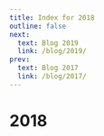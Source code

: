 ```yaml
---
title: Index for 2018
outline: false
next:
  text: Blog 2019
  link: /blog/2019/
prev:
  text: Blog 2017
  link: /blog/2017/
---
```


# 2018

<BlogIndex year=2018 />
